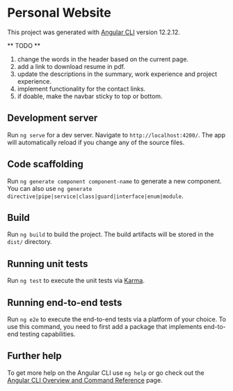 # Personal Website

This project was generated with [Angular CLI](https://github.com/angular/angular-cli) version 12.2.12.

** TODO **

1. change the words in the header based on the current page.
2. add a link to download resume in pdf.
3. update the descriptions in the summary, work experience and project experience.
4. implement functionality for the contact links.
5. if doable, make the navbar sticky to top or bottom.


## Development server

Run `ng serve` for a dev server. Navigate to `http://localhost:4200/`. The app will automatically reload if you change any of the source files.

## Code scaffolding

Run `ng generate component component-name` to generate a new component. You can also use `ng generate directive|pipe|service|class|guard|interface|enum|module`.

## Build

Run `ng build` to build the project. The build artifacts will be stored in the `dist/` directory.

## Running unit tests

Run `ng test` to execute the unit tests via [Karma](https://karma-runner.github.io).

## Running end-to-end tests

Run `ng e2e` to execute the end-to-end tests via a platform of your choice. To use this command, you need to first add a package that implements end-to-end testing capabilities.

## Further help

To get more help on the Angular CLI use `ng help` or go check out the [Angular CLI Overview and Command Reference](https://angular.io/cli) page.
